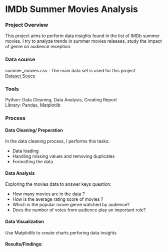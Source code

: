 # IMDb Summer Movies Analysis
### Project Overview
This project aims to perform data insights found in the list of IMDb summer movies. I try to analyze trends in summer movies releases, study the impact of genre on audience reception.
### Data source
summer_movies.csv : The main data set is used for this project<br/>
[Dataset Souce](https://www.kaggle.com/datasets/umerhaddii/imdb-summer-movies-data)
### Tools
Python: Data Cleaning, Data Analysis, Creating Report<br/>
Library: Pandas, Matplotlib
### Process
#### Data Cleaning/ Preperation<br/>
In the data cleaning process, I performs this tasks:
 - Data loading
 - Handling missing values and removing duplicates
 - Formatting the data
#### Data Analysis
Exploring the movies data to answer keys question:
 - How many movies are in the data ?
 - How is the average rating score of movies ?
 - Which is the popular movie genre watched by audience?
 - Does the number of votes from audience play an important role?
#### Data Visualization
Use Matplotlib to create charts perforing data insights
#### Results/Findings:

